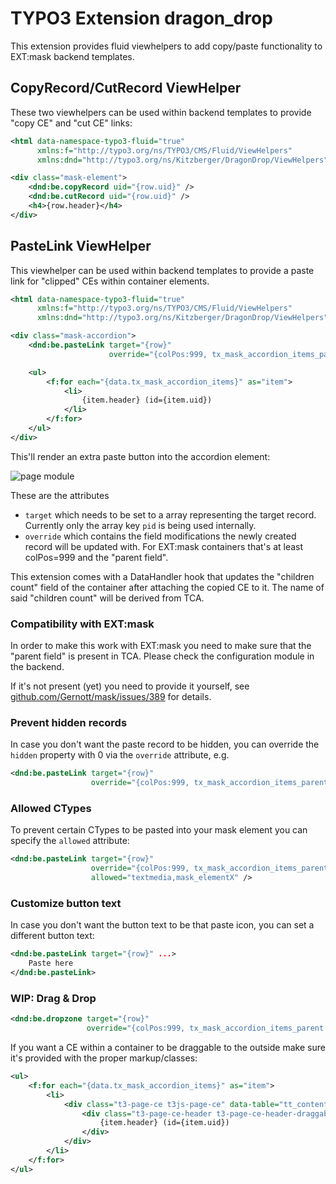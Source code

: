 # TYPO3 Extension dragon_drop

This extension provides fluid viewhelpers to add copy/paste functionality to EXT:mask backend templates.

## CopyRecord/CutRecord ViewHelper

These two viewhelpers can be used within backend templates to provide "copy CE" and "cut CE" links:

```xml
<html data-namespace-typo3-fluid="true"
      xmlns:f="http://typo3.org/ns/TYPO3/CMS/Fluid/ViewHelpers"
      xmlns:dnd="http://typo3.org/ns/Kitzberger/DragonDrop/ViewHelpers">

<div class="mask-element">
    <dnd:be.copyRecord uid="{row.uid}" />
    <dnd:be.cutRecord uid="{row.uid}" />
    <h4>{row.header}</h4>
</div>
```

## PasteLink ViewHelper

This viewhelper can be used within backend templates to provide a paste link for "clipped" CEs within container elements.

```xml
<html data-namespace-typo3-fluid="true"
      xmlns:f="http://typo3.org/ns/TYPO3/CMS/Fluid/ViewHelpers"
      xmlns:dnd="http://typo3.org/ns/Kitzberger/DragonDrop/ViewHelpers">

<div class="mask-accordion">
    <dnd:be.pasteLink target="{row}"
                      override="{colPos:999, tx_mask_accordion_items_parent: row.uid}" />

    <ul>
        <f:for each="{data.tx_mask_accordion_items}" as="item">
            <li>
                {item.header} (id={item.uid})
            </li>
        </f:for>
    </ul>
</div>
```

This'll render an extra paste button into the accordion element:

![page module](Documentation/Images/page-module.png)

These are the attributes

* `target` which needs to be set to a array representing the target record. Currently only the array key `pid` is being used internally.
* `override` which contains the field modifications the newly created record will be updated with. For EXT:mask containers that's at least colPos=999 and the "parent field".

This extension comes with a DataHandler hook that updates the "children count" field of the container after attaching the copied CE to it. The name of said "children count" will be derived from TCA.

### Compatibility with EXT:mask

In order to make this work with EXT:mask you need to make sure that the "parent field" is present in TCA. Please check the configuration module in the backend.

If it's not present (yet) you need to provide it yourself, see [github.com/Gernott/mask/issues/389](https://github.com/Gernott/mask/issues/389) for details.

### Prevent hidden records

In case you don't want the paste record to be hidden, you can override the `hidden` property with 0 via the `override` attribute, e.g.

```xml
<dnd:be.pasteLink target="{row}"
                  override="{colPos:999, tx_mask_accordion_items_parent: row.uid, hidden:0}" />
```

### Allowed CTypes

To prevent certain CTypes to be pasted into your mask element you can specify the `allowed` attribute:

```xml
<dnd:be.pasteLink target="{row}"
                  override="{colPos:999, tx_mask_accordion_items_parent: row.uid}"
                  allowed="textmedia,mask_elementX" />
```

### Customize button text

In case you don't want the button text to be that paste icon, you can set a different button text:

```xml
<dnd:be.pasteLink target="{row}" ...>
    Paste here
</dnd:be.pasteLink>
```

### WIP: Drag & Drop

```xml
<dnd:be.dropzone target="{row}"
                 override="{colPos:999, tx_mask_accordion_items_parent: row.uid}" />
```

If you want a CE within a container to be draggable to the outside make sure it's provided with the proper markup/classes:

```xml
<ul>
    <f:for each="{data.tx_mask_accordion_items}" as="item">
        <li>
            <div class="t3-page-ce t3js-page-ce" data-table="tt_content" data-uid="{item.uid}">
                <div class="t3-page-ce-header t3-page-ce-header-draggable t3js-page-ce-draghandle">
                    {item.header} (id={item.uid})
                </div>
            </div>
        </li>
    </f:for>
</ul>
```

